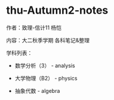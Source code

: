 # thu-Autumn2-notes

作者：致理-信计11 杨恺

内容：大二秋季学期 各科笔记&整理


学科列表：

* 数学分析（3） - analysis

* 大学物理（B2） - physics

* 抽象代数 - algebra

